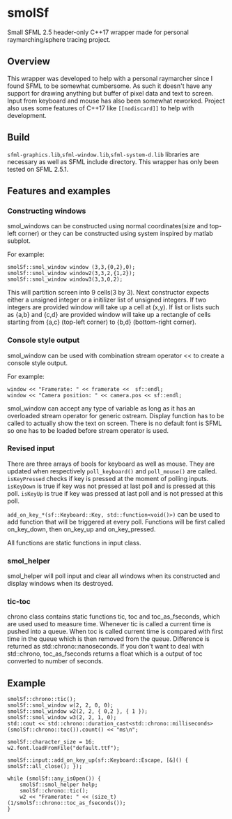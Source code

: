 # smolSf
Small SFML 2.5 header-only C++17 wrapper made for personal raymarching/sphere tracing project.


## Overview

This wrapper was developed to help with a personal raymarcher since I found SFML to be somewhat cumbersome.
As such it doesn't have any support for drawing anything but buffer of pixel data and text to screen.
Input from keyboard and mouse has also been somewhat reworked.
Project also uses some features of C++17 like ```[[nodiscard]]``` to help with development.

## Build

```sfml-graphics.lib```,```sfml-window.lib```,```sfml-system-d.lib``` libraries are necessary as well as SFML include directory.
This wrapper has only been tested on SFML 2.5.1.


## Features and examples

### Constructing windows

smol_windows can be constructed using normal coordinates(size and top-left corner) or they can be constructed using system inspired by matlab subplot.

For example:
```
smolSf::smol_window window (3,3,{0,2},0);
smolSf::smol_window window2(3,3,2,{1,2});
smolSf::smol_window window3(3,3,0,2);
```

This will partition screen into 9 cells(3 by 3). Next constructor expects either a unsigned integer or a initilizer list of unsigned integers.
If two integers are provided window will take up a cell at (x,y).
If list or lists such as {a,b} and {c,d} are provided window will take up a rectangle of cells starting from {a,c} (top-left corner) to {b,d} (bottom-right corner).

### Console style output

smol_window can be used with combination stream operator << to create a console style output.

For example:
```
window << "Framerate: " << framerate <<  sf::endl;
window << "Camera position: " << camera.pos << sf::endl;
```
smol_window can accept any type of variable as long as it has an overloaded stream operator for generic ostream.
Display function has to be called to actually show the text on screen.
There is no default font is SFML so one has to be loaded before stream operator is used.

### Revised input

There are three arrays of bools for keyboard as well as mouse. They are updated when respectively ```poll_keyboard()``` and ```poll_mouse()``` are called.
```isKeyPressed``` checks if key is pressed at the moment of polling inputs.
```isKeyDown``` is true if key was not pressed at last poll and is pressed at this poll.
```isKeyUp``` is true if key was pressed at last poll and is not pressed at this poll.

```add_on_key_*(sf::Keyboard::Key, std::function<void()>)``` can be used to add function that will be triggered at every poll. 
Functions will be first called on_key_down, then on_key_up and on_key_pressed.

All functions are static functions in input class.

### smol_helper

smol_helper will poll input and clear all windows when its constructed and display windows when its destroyed.

### tic-toc

chrono class contains static functions tic, toc and toc_as_fseconds, which are used used to measure time. Whenever
tic is called a current time is pushed into a queue. When toc is called current time is compared with first time in the queue
which is then removed from the queue.
Difference is returned as std::chrono::nanoseconds.
If you don't want to deal with std::chrono, toc_as_fseconds returns a float which is a output of toc converted to number of seconds.

## Example

```
smolSf::chrono::tic();
smolSf::smol_window w(2, 2, 0, 0);
smolSf::smol_window w2(2, 2, { 0,2 }, { 1 });
smolSf::smol_window w3(2, 2, 1, 0);
std::cout << std::chrono::duration_cast<std::chrono::milliseconds>(smolSf::chrono::toc()).count() << "ms\n";

smolSf::character_size = 16;
w2.font.loadFromFile("default.ttf");

smolSf::input::add_on_key_up(sf::Keyboard::Escape, [&]() { smolSf::all_close(); });

while (smolSf::any_isOpen()) {
	smolSf::smol_helper help;
	smolSf::chrono::tic();
	w2 << "Framerate: " << (size_t) (1/smolSf::chrono::toc_as_fseconds());
}
```




